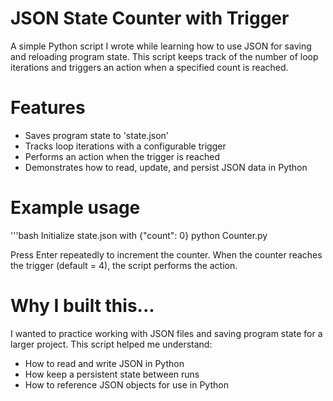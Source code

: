 # JSON State Counter with Trigger

A simple Python script I wrote while learning how to use JSON for saving and reloading program state. This script keeps track of the number of loop iterations and triggers an action when a specified count is reached.

# Features

- Saves program state to 'state.json'
- Tracks loop iterations with a configurable trigger
- Performs an action when the trigger is reached
- Demonstrates how to read, update, and persist JSON data in Python

# Example usage

'''bash
Initialize state.json with {"count": 0}
python Counter.py

Press Enter repeatedly to increment the counter.
When the counter reaches the trigger (default = 4), the script performs the action.

# Why I built this...

I wanted to practice working with JSON files and saving program state for a larger project.
This script helped me understand:
- How to read and write JSON in Python
- How keep a persistent state between runs
- How to reference JSON objects for use in Python



